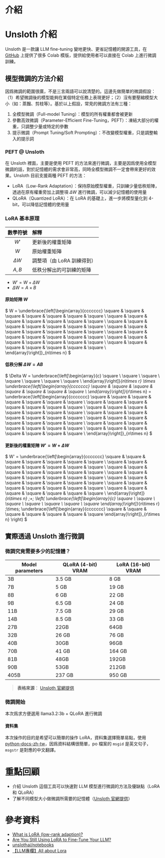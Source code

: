 # 介紹

# Unsloth 介紹

Unsloth 是一款讓 LLM fine-tuning 變地更快、更省記憶體的開源工具，在 [GitHub](https://github.com/unslothai/notebooks) 上提供了很多 Colab 模版，提供給使用者可以直接在 Colab 上進行微調訓練。

## 模型微調的方法介紹

因爲微調的範圍很廣，不是三言兩語可以說清楚的。這邊先做簡單的微調假設：（1）希望微調後的模型能夠在某個特定任務上表現更好；（2）沒有要壓縮模型大小（如：蒸餾、剪枝等）。基於以上假設，常見的微調方法有三種：

1. 全模型微調（Full-model Tuning）：模型的所有權重都會被更新
1. 參數高效微調（Parameter-Efficient Fine-Tuning，PEFT）：凍結大部分的權重，只調整少量或特定的參數
1. 提示微調（Prompt Tuning/Soft Prompting）：不改變模型權重，只是調整輸入的提示詞

### PEFT @ Unsloth

在 Unsloth 裡面，主要是使用 PEFT 的方法來進行微調，主要是因爲使用全模型微調的話，對於記憶體的需求會非常高，同時全模型微調不一定會帶來更好的效果。Unsloth 目前支援兩種 PEFT 的方法：

- LoRA（Low-Rank Adaptation）：保持原始模型權重，只訓練少量低秩矩陣，透過在原有權重旁加上調整項 $\Delta W$ 進行微調，可以減少記憶體的使用量
- QLoRA（Quantized LoRA）：在 LoRA 的基礎上，進一步將模型量化到 4-bit，可以降低記憶體的使用量

### LoRA 基本原理

|  數學符號  | 解釋                       |
|:----------:|:---------------------------|
|    $W'$    | 更新後的權重矩陣           |
|    $W$     | 原始權重矩陣               |
| $\Delta W$ | 調整項（由 LoRA 訓練得到） |
|   $A, B$   | 低秩分解出的可訓練的矩陣   |

- $W' = W + \Delta{W}$
- $\Delta{W} = A \times B$

#### 原始矩陣 $W$

$
W =
\underbrace{\left[\begin{array}{ccccccc}
\square & \square & \square & \square & \square & \square & \square \\
\square & \square & \square & \square & \square & \square & \square \\
\square & \square & \square & \square & \square & \square & \square \\
\square & \square & \square & \square & \square & \square & \square \\
\square & \square & \square & \square & \square & \square & \square \\
\square & \square & \square & \square & \square & \square & \square \\
\square & \square & \square & \square & \square & \square & \square \\
\end{array}\right]}_{n\times n}
$

#### 低秩分解 $\Delta W = AB$
$
\Delta W = 
\underbrace{\left[\begin{array}{c}
\square \\
\square \\
\square \\
\square \\
\square \\
\square \\
\square \\
\end{array}\right]}_{n\times r}
\times
\underbrace{\left[\begin{array}{ccccccc}
\square & \square & \square & \square & \square & \square & \square \\
\end{array}\right]}_{r\times n}
= \underbrace{\left[\begin{array}{ccccccc}
\square & \square & \square & \square & \square & \square & \square \\
\square & \square & \square & \square & \square & \square & \square \\
\square & \square & \square & \square & \square & \square & \square \\
\square & \square & \square & \square & \square & \square & \square \\
\square & \square & \square & \square & \square & \square & \square \\
\square & \square & \square & \square & \square & \square & \square \\
\square & \square & \square & \square & \square & \square & \square \\
\end{array}\right]}_{n\times n}
$

#### 更新後的權重矩陣 $W' = W + \Delta W$

$
W' =
\underbrace{\left[\begin{array}{ccccccc}
\square & \square & \square & \square & \square & \square & \square \\
\square & \square & \square & \square & \square & \square & \square \\
\square & \square & \square & \square & \square & \square & \square \\
\square & \square & \square & \square & \square & \square & \square \\
\square & \square & \square & \square & \square & \square & \square \\
\square & \square & \square & \square & \square & \square & \square \\
\square & \square & \square & \square & \square & \square & \square \\
\end{array}\right]}_{n\times n}
\;+\;
\left(
\underbrace{\left[\begin{array}{c}
\square \\ \square \\ \square \\ \square \\ \square \\ \square \\ \square
\end{array}\right]}_{n\times r}
\;\times\;
\underbrace{\left[\begin{array}{ccccccc}
\square & \square & \square & \square & \square & \square & \square
\end{array}\right]}_{r\times n}
\right)
$

## 實際透過 Unsloth 進行微調

### 微調究竟需要多少的記憶體？

| Model parameters | QLoRA (4-bit) VRAM | LoRA (16-bit) VRAM |
| ---------------- | ------------------ | ------------------ |
| 3B               | 3.5 GB             | 8 GB               |
| 7B               | 5 GB               | 19 GB              |
| 8B               | 6 GB               | 22 GB              |
| 9B               | 6.5 GB             | 24 GB              |
| 11B              | 7.5 GB             | 29 GB              |
| 14B              | 8.5 GB             | 33 GB              |
| 27B              | 22GB               | 64GB               |
| 32B              | 26 GB              | 76 GB              |
| 40B              | 30GB               | 96GB               |
| 70B              | 41 GB              | 164 GB             |
| 81B              | 48GB               | 192GB              |
| 90B              | 53GB               | 212GB              |
| 405B             | 237 GB             | 950 GB             |

> **表格來源**： [Unsloth 官網提供](https://docs.unsloth.ai/get-started/beginner-start-here/unsloth-requirements)

### 微調開始

本次爲求方便選用 llama3.2:3b + QLoRA 進行微調

#### 資料集

本次操作的目的是希望可以簡單的操作 LoRA，資料集選擇簡單易點，使用 [python-docs-zh-tw](https://github.com/python/python-docs-zh-tw)，因爲資料結構很簡單，po 檔案的 `msgid` 是英文句子，`msgstr` 是對應的中文翻譯。


# 重點回顧

- 介紹 Unsloth 這個工具可以快速對 LLM 模型進行微調的方法及優缺點（LoRA 和 QLoRA）
- 了解不同模型大小做微調所需要的記憶體（[Unsloth 官網提供](https://docs.unsloth.ai/get-started/beginner-start-here/unsloth-requirements)） 

# 參考資料

- [What is LoRA (low-rank adaption)?](https://www.ibm.com/think/topics/lora)
- [Are You Still Using LoRA to Fine-Tune Your LLM?](https://onmine.io/are-you-still-using-lora-to-fine-tune-your-llm/)
- [unslothai/notebooks](https://github.com/unslothai/notebooks)
- [【LLM專欄】All about Lora](https://axk51013.medium.com/llm%E5%B0%88%E6%AC%84-all-about-lora-5bc7e447c234)